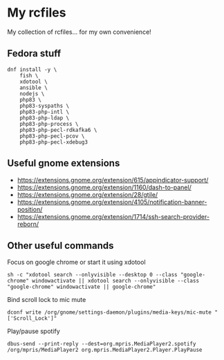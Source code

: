 # My rcfiles

My collection of rcfiles... for my own convenience!

## Fedora stuff

    dnf install -y \
        fish \
        xdotool \
        ansible \
        nodejs \
        php83 \
        php83-syspaths \
        php83-php-intl \
        php83-php-ldap \
        php83-php-process \
        php83-php-pecl-rdkafka6 \
        php83-php-pecl-pcov \
        php83-php-pecl-xdebug3

## Useful gnome extensions

- https://extensions.gnome.org/extension/615/appindicator-support/
- https://extensions.gnome.org/extension/1160/dash-to-panel/
- https://extensions.gnome.org/extension/28/gtile/
- https://extensions.gnome.org/extension/4105/notification-banner-position/
- https://extensions.gnome.org/extension/1714/ssh-search-provider-reborn/

## Other useful commands

Focus on google chrome or start it using xdotool

    sh -c "xdotool search --onlyvisible --desktop 0 --class "google-chrome" windowactivate || xdotool search --onlyvisible --class "google-chrome" windowactivate || google-chrome"

Bind scroll lock to mic mute

    dconf write /org/gnome/settings-daemon/plugins/media-keys/mic-mute "['Scroll_Lock']"

Play/pause spotify

    dbus-send --print-reply --dest=org.mpris.MediaPlayer2.spotify /org/mpris/MediaPlayer2 org.mpris.MediaPlayer2.Player.PlayPause
